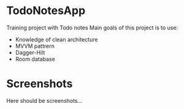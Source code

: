 # TodoNotesApp
Training project with Todo notes
Main goals of this project is to use:
* Knowledge of clean architecture
* MVVM pattrern
* Dagger-Hilt
* Room database

# Screenshots
Here should be screenshots...

